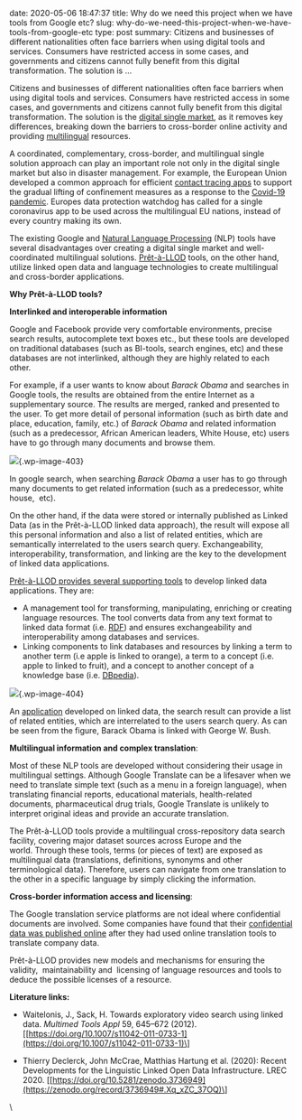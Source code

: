 date: 2020-05-06 18:47:37
title: Why do we need this project when we have tools from Google etc?
slug: why-do-we-need-this-project-when-we-have-tools-from-google-etc
type: post
summary:  Citizens and businesses of different nationalities often face barriers when using digital tools and services. Consumers have restricted access in some cases, and governments and citizens cannot fully benefit from this digital transformation. The solution is ...

Citizens and businesses of different nationalities often face barriers
when using digital tools and services. Consumers have restricted access
in some cases, and governments and citizens cannot fully benefit from
this digital transformation. The solution is the [digital single
market](https://en.wikipedia.org/wiki/Digital_Single_Market), as it
removes key differences, breaking down the barriers to cross-border
online activity and providing
[multilingual](https://en.wikipedia.org/wiki/Multilingualism)
resources. 

A coordinated, complementary, cross-border, and multilingual single
solution approach can play an important role not only in the digital
single market but also in disaster management. For example, the European
Union developed a common approach for efficient [contact tracing
apps](https://ec.europa.eu/commission/presscorner/detail/en/ip_20_670)
to support the gradual lifting of confinement measures as a response to
the [Covid-19
pandemic](https://en.wikipedia.org/wiki/COVID-19_pandemic). Europes data
protection watchdog has called for a single coronavirus app to be used
across the multilingual EU nations, instead of every country making its
own. 

The existing Google and [Natural Language
Processing](https://en.wikipedia.org/wiki/Natural_language_processing)
(NLP) tools have several disadvantages over creating a digital single
market and well-coordinated multilingual solutions.
[Prêt-à-LLOD](https://www.pret-a-llod.eu/tools-and-services/) tools, on
the other hand, utilize linked open data and language technologies to
create multilingual and cross-border applications.

**Why Prêt-à-LLOD tools?**

**Interlinked and interoperable information**

Google and Facebook provide very comfortable environments, precise
search results, autocomplete text boxes etc., but these tools are
developed on traditional databases (such as BI-tools, search engines,
etc) and these databases are not interlinked, although they are highly
related to each other. 

For example, if a user wants to know about *Barack Obama* and searches
in Google tools, the results are obtained from the entire Internet as a
supplementary source. The results are merged, ranked and presented to
the user. To get more detail of personal information (such as birth date
and place, education, family, etc.) of *Barack Obama* and related
information (such as a predecessor, African American leaders, White
House, etc) users have to go through many documents and browse them.

![](https://www.pret-a-llod.eu/wp-content/uploads/2020/05/Obama-1024x551.png){.wp-image-403}

In google search, when searching *Barack Obama* a user has to go through
many documents to get related information (such as a predecessor, white
house,  etc).

On the other hand, if the data were stored or internally published as
Linked Data (as in the Prêt-à-LLOD linked data approach), the result
will expose all this personal information and also a list of related
entities, which are semantically interrelated to the users search query.
Exchangeability, interoperability, transformation, and linking are the
key to the development of linked data applications.

[Prêt-à-LLOD provides several supporting
tools](https://www.pret-a-llod.eu/software-and-resource-descriptions/)
to develop linked data applications. They are:

-   A management tool for transforming, manipulating, enriching or
    creating language resources. The tool converts data from any text
    format to linked data format (i.e. [RDF](https://www.w3.org/RDF/))
    and ensures exchangeability and interoperability among databases and
    services.
-   Linking components to link databases and resources by linking a term
    to another term (i.e apple is linked to orange), a term to a concept
    (i.e. apple to linked to fruit), and a concept to another concept of
    a knowledge base (i.e. [DBpedia](https://wiki.dbpedia.org/)).

![](https://www.pret-a-llod.eu/wp-content/uploads/2020/05/Obama-Bush-613x1024.png){.wp-image-404}

An [application](https://doi.org/10.1007/s11042-011-0733-1) developed on
linked data, the search result can provide a list of related entities,
which are interrelated to the users search query. As can be seen from
the figure, Barack Obama is linked with George W. Bush.

**Multilingual information and complex translation**: 

Most of these NLP tools are developed without considering their usage in
multilingual settings. Although Google Translate can be a lifesaver when
we need to translate simple text (such as a menu in a foreign language),
when translating financial reports, educational materials,
health-related documents, pharmaceutical drug trials, Google Translate
is unlikely to interpret original ideas and provide an accurate
translation. 

The Prêt-à-LLOD tools provide a multilingual cross-repository data
search facility, covering major dataset sources across Europe and the
world. Through these tools, terms (or pieces of text) are exposed as
multilingual data (translations, definitions, synonyms and other
terminological data). Therefore, users can navigate from one translation
to the other in a specific language by simply clicking the information.
 

**Cross-border information access and licensing**: 

The Google translation service platforms are not ideal where
confidential documents are involved. Some companies have found that
their [confidential data was published
online](https://qz.com/1075524/if-you-value-your-privacy-be-careful-with-online-translation-tools/)
after they had used online translation tools to translate company data. 

Prêt-à-LLOD provides new models and mechanisms for ensuring the ​
validity​, ​ maintainability and ​ licensing of language resources and
tools to deduce the possible licenses of a resource.

**Literature links:**

-   Waitelonis, J., Sack, H. Towards exploratory video search using
    linked data. *Multimed Tools Appl* 59, 645–672 (2012).
    [\[https://doi.org/10.1007/s11042-011-0733-1](https://doi.org/10.1007/s11042-011-0733-1)\]

<!-- -->

-   Thierry Declerck, John McCrae, Matthias Hartung et al. (2020):
    Recent Developments for the Linguistic Linked Open Data
    Infrastructure. LREC 2020.
    \[[https://doi.org/10.5281/zenodo.3736949](https://zenodo.org/record/3736949#.Xq_xZC_37OQ)\]

\
